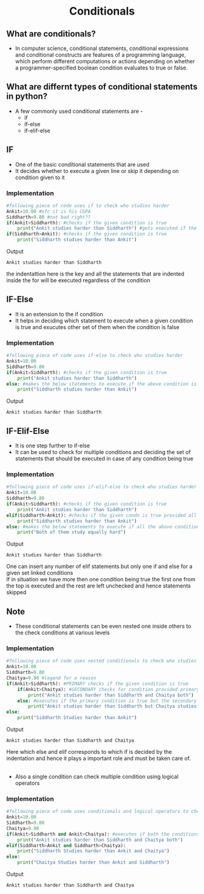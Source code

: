 <h1 align="center"> Conditionals </h1>

## What are conditionals?
* In computer science, conditional statements, conditional expressions and conditional constructs are features of a programming language, which perform different computations or actions depending on whether a programmer-specified boolean condition evaluates to true or false.

## What are differnt types of conditional statements in python?
* A few commonly used conditional statements are -
	* if
	* if-else
	* if-elif-else

## IF
* One of the basic conditional statements that are used
* It decides whether to execute a given line or skip it depending on condition given to it

###  Implementation
```python
#following piece of code uses if to check who studies harder
Ankit=10.00 #ofc it is his CGPA
Siddharth=9.80 #not bad right??
if(Ankit>Siddharth): #checks if the given condition is true
	print("Ankit studies harder than Siddharth") #gets executed if the above statement is true
if(Siddharth>Ankit): #checks if the given condition is true
	print("Siddharth studies harder than Ankit")
```
Output
```
Ankit studies harder than Siddharth
```
the indentattion here is the key and all the statements that are indented inside the for will be executed regardless of the condition

## IF-Else
* It is an extension to the if condition
* It helps in deciding which statement to execute when a given condition is true and exucutes other set of them when the condition is false  

###  Implementation
```python
#following piece of code uses if-else to check who studies harder
Ankit=10.00
Siddharth=9.80
if(Ankit>Siddharth): #checks if the given condition is true
	print("Ankit studies harder than Siddharth")
else: #makes the below statements to execute if the above condition is false
	print("Siddharth studies harder than Ankit")
```
Output
```
Ankit studies harder than Siddharth
```
## IF-Elif-Else
* It is one step further to if-else
* It can be used to check for multiple conditions and deciding the set of statements that should be executed in case of any condition being true

### Implementation

```python
#following piece of code uses if-elif-else to check who studies harder
Ankit=10.00
Siddharth=9.80
if(Ankit>Siddharth): #checks if the given condition is true
	print("Ankit studies harder than Siddharth")
elif(Siddharth>Ankit): #checks if the given condn is true provided all condn above it are false
	print("Siddharth studies harder than Ankit")
else: #makes the below statements to execute if all the above condition is false
	print("Both of them study equally hard")
```
Output
```
Ankit studies harder than Siddharth
```
One can insert any number of elif statements but only one if and else for a given set linked conditions
<br>If in situation we have more then one condition being true the first one from the top is executed and the rest are left unchecked and hence statements skipped

## Note
* These conditional statements can be even nested one inside others to the check conditions at various levels
### Implementation

```python
#following piece of code uses nested conditionals to check who studies harder among 3 people
Ankit=10.00
Siddharth=9.80
Chaitya=9.90 #legend for a reason
if(Ankit>Siddharth): #PRIMARY checks if the given condition is true
	if(Ankit>Chaitya): #SECONDARY checks for condition provided primary condn is true
		print("Ankit studies harder than Siddharth and Chaitya both")
	else: #executes if the primary condition is true but the secondary is false
		print("Ankit studies harder than Siddharth but Chaitya studies harder")
else:
	print("Siddharth Studies harder than Ankit")
```
Output
```
Ankit studies harder than Siddharth and Chaitya
```
Here which else and elif corresponds to which if is decided by the indentation and hence it plays a important role and must be taken care of.
<br><br>
* Also a single condition can check multiple condition using logical operators
### Implementation

```python
#following piece of code uses conditionals and logical operators to check who studies harder among 3 people
Ankit=10.00
Siddharth=9.80
Chaitya=9.90
if(Ankit>Siddharth and Ankit>Chaitya): #executes if both the conditions are true
	print("Ankit studies harder than Siddharth and Chaitya both")
elif(Siddharth>Ankit and Siddharth>Chaitya):
	print("Siddharth Studies harder than Ankit and Chaitya")
else:
	print("Chaitya Studies harder than Ankit and Siddharth")
```
Output
```
Ankit studies harder than Siddharth and Chaitya
```
